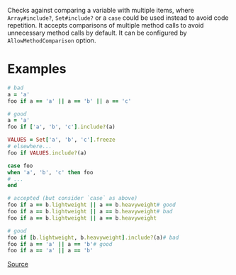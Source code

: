 
Checks against comparing a variable with multiple items, where
`Array#include?`, `Set#include?` or a `case` could be used instead
to avoid code repetition.
It accepts comparisons of multiple method calls to avoid unnecessary method calls
by default. It can be configured by `AllowMethodComparison` option.

# Examples

```ruby
# bad
a = 'a'
foo if a == 'a' || a == 'b' || a == 'c'

# good
a = 'a'
foo if ['a', 'b', 'c'].include?(a)

VALUES = Set['a', 'b', 'c'].freeze
# elsewhere...
foo if VALUES.include?(a)

case foo
when 'a', 'b', 'c' then foo
# ...
end

# accepted (but consider `case` as above)
foo if a == b.lightweight || a == b.heavyweight# good
foo if a == b.lightweight || a == b.heavyweight# bad
foo if a == b.lightweight || a == b.heavyweight

# good
foo if [b.lightweight, b.heavyweight].include?(a)# bad
foo if a == 'a' || a == 'b'# good
foo if a == 'a' || a == 'b'
```

[Source](http://www.rubydoc.info/gems/rubocop/RuboCop/Cop/Style/MultipleComparison)